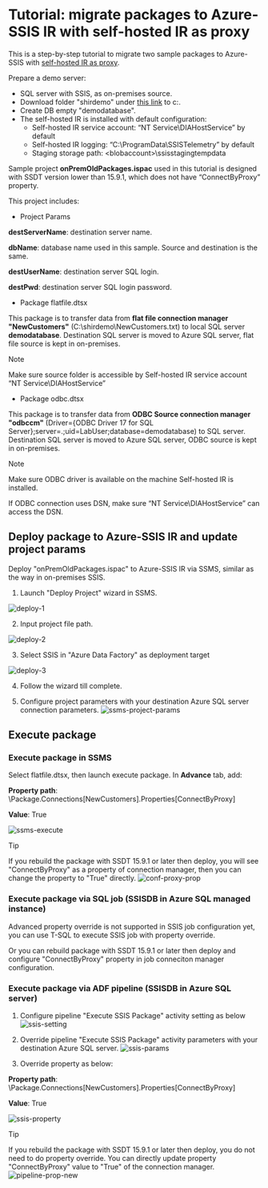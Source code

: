 # Tutorial: migrate packages to Azure-SSIS IR with self-hosted IR as proxy

This is a step-by-step tutorial to migrate two sample packages to Azure-SSIS with [self-hosted IR as proxy](https://docs.microsoft.com/azure/data-factory/self-hosted-integration-runtime-proxy-ssis).

Prepare a demo server:

- SQL server with SSIS, as on-premises source.
- Download folder "shirdemo" under [this link](https://github.com/chugugrace/ssis-lab/tree/master/scenarios) to c:\.
- Create DB empty "demodatabase".
- The self-hosted IR is installed with default configuration:
    - Self-hosted IR service account: “NT Service\DIAHostService” by default
    - Self-hosted IR logging: “C:\ProgramData\SSISTelemetry” by default
    - Staging storage path: \<blobaccount\>\ssisstagingtempdata

Sample project **onPremOldPackages.ispac** used in this tutorial is designed with SSDT version lower than 15.9.1, which does not have “ConnectByProxy” property.

This project includes:

- Project Params

**destServerName**: destination server name.

**dbName**: database name used in this sample. Source and destination is the same.

**destUserName**: destination server SQL login.

**destPwd**: destination server SQL login password.

- Package flatfile.dtsx

This package is to transfer data from **flat file connection manager "NewCustomers"** (C:\shirdemo\NewCustomers.txt) to local SQL server **demodatabase**. Destination SQL server is moved to Azure SQL server, flat file source is kept in on-premises.

> [!NOTE]
> Make sure source folder is accessible by Self-hosted IR service account “NT Service\DIAHostService”

- Package odbc.dtsx

This package is to transfer data from **ODBC Source connection manager "odbccm"** (Driver={ODBC Driver 17 for SQL Server};server=.;uid=LabUser;database=demodatabase) to SQL server. Destination SQL server is moved to Azure SQL server, ODBC source is kept in on-premises.

> [!NOTE]
> Make sure ODBC driver is available on the machine Self-hosted IR is installed.
>
> If ODBC connection uses DSN, make sure “NT Service\DIAHostService” can access the DSN.

## Deploy package to Azure-SSIS IR and update project params

Deploy "onPremOldPackages.ispac" to Azure-SSIS IR via SSMS, similar as the way in on-premises SSIS.

1. Launch "Deploy Project" wizard in SSMS.

![deploy-1](media/ssms-deploy.png)

2. Input project file path.

![deploy-2](media/ssms-deploy-2.png)

3. Select SSIS in "Azure Data Factory" as deployment target

![deploy-3](media/ssms-deploy-3.png)

4. Follow the wizard till complete.

5. Configure project parameters with your destination Azure SQL server connection parameters.
![ssms-project-params](media/ssms-parameter-config.png)

## Execute package

### Execute package in SSMS

Select flatfile.dtsx, then launch execute package. In **Advance** tab, add:

**Property path**: \Package.Connections[NewCustomers].Properties[ConnectByProxy]

**Value**: True

![ssms-execute](media/ssms-execute.png)

> [!TIP]
> If you rebuild the package with SSDT 15.9.1 or later then deploy, you will see "ConnectByProxy" as a property of connection manager, then you can change the property to "True" directly.
> ![conf-proxy-prop](media/ssms-cm-file-newprop.png)

### Execute package via SQL job (SSISDB in Azure SQL managed instance)

Advanced property override is not supported in SSIS job configuration yet, you can use T-SQL to execute SSIS job with property override.

Or you can rebuild package with SSDT 15.9.1 or later then deploy and configure "ConnectByProxy" property in job conneciton manager configuration.

### Execute package via ADF pipeline (SSISDB in Azure SQL server)

1. Configure pipeline "Execute SSIS Package" activity setting as below
![ssis-setting](media/pipeline-setting-config.png)

2. Override pipeline "Execute SSIS Package" activity parameters with your destination Azure SQL server.
![ssis-params](media/pipeline-parameters-config.png)

3. Override property as below:

**Property path**: \Package.Connections[NewCustomers].Properties[ConnectByProxy]

**Value**: True

![ssis-property](media/pipeline-property.png)

>[!TIP]
> If you rebuild the package with SSDT 15.9.1 or later then deploy, you do not need to do property override. You can directly update property "ConnectByProxy" value to "True" of the connection manager.
> ![pipeline-prop-new](media/pipeline-property-new.png)